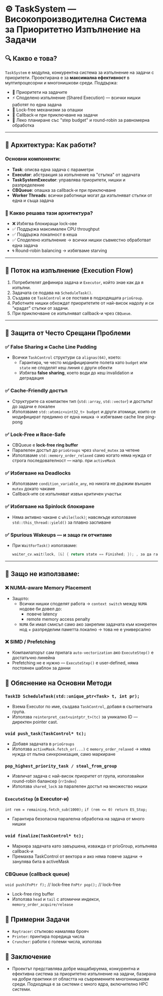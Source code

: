 # ⚙️ TaskSystem — Високопроизводителна Система за Приоритетно Изпълнение на Задачи

## 🔍 Какво е това?

`TaskSystem` е модулна, конкурентна система за изпълнение на задачи с приоритети. Проектирана е за **максимална ефективност** в мултипроцесорни и многонишкови среди. Поддържа:

- 📌 Приоритети на задачите
- ⚡ Споделено изпълнение (Shared Execution) — всички нишки работят по една задача
- 🚀 Lock-free механизми за опашки
- 🧠 Callback-и при приключване на задачи
- 🧵 Леко планиране със "step budget" и round-robin за равномерна обработка

---

## 🧱 Архитектура: Как работи?

### Основни компоненти:

- **Task**: описва една задача с параметри
- **Executor**: абстракция за изпълнение на "стъпка" от задачата
- **TaskSystemExecutor**: управлява приоритети, нишки и разпределение
- **CBQueue**: опашка за callback-и при приключване
- **Worker Threads**: всички работници могат да изпълняват стъпки от една и съща задача

### 🧠 Какво решава тази архитектура?

- ❌ Избягва блокиращи lock-ове
- ✅ Поддържа максимален CPU throughput
- ✅ Поддържа локалност в кеша
- ✅ Споделено изпълнение → всички нишки съвместно обработват една задача
- 🌀 Round-robin balancing → избягваме starving

---

## 🧮 Поток на изпълнение (Execution Flow)

1. Потребителят дефинира задача и `Executor`, който знае как да я изпълни.
2. Задачата се подава на `ScheduleTask()`.
3. Създава се `TaskControl` и се поставя в подходящата `prioGroup`.
4. Работните нишки обхождат приоритетите от най-висок надолу и си "крадат" стъпки от задачи.
5. При приключване се изпълняват callback-и чрез `CBQueue`.

---

## 🔐 Защита от Често Срещани Проблеми

### ✅ False Sharing и Cache Line Padding

- Всички `TaskControl` структури са `alignas(64)`, което:
  - Гарантира, че често модифицираните полета като `budget` или `state` не споделят кеш линия с други обекти
  - Избягва **false sharing**, което води до кеш invalidation и деградация

### ✅ Cache-Friendly достъп

- Структурите са компактен тип (`std::array`, `std::vector`) и достъпът до задачи е локален
- Използваме `std::atomic<uint32_t> budget` и други атомици, които се модифицират предимно от една нишка → избягваме cache line ping-pong

### ✅ Lock-Free и Race-Safe

- CBQueue e **lock-free ring buffer**
- Паралелен достъп до `prioGroups` чрез `shared_mutex` за четене
- Използваме `std::memory_order_relaxed` само когато няма нужда от строга последователност — напр. при `activeMask`

### ✅ Избягване на Deadlocks

- Използваме `condition_variable_any`, но никога не държим външен `mutex` докато чакаме
- Callback-ите се изпълняват извън критичен участък

### ✅ Избягване на Spinlock блокиране

- Няма активно чакане с `while(lock)`; навсякъде използваме `std::this_thread::yield()` за плавно заспиване

### ✅ Spurious Wakeups — и защо ги отчитаме

- При `WaitForTask()` използваме:
  ```cpp
  waiter_cv.wait(lock, [&] { return state == Finished; }); , за да гарантираме, че ще се събудим само при реално приключване — избягваме фалшиво събуждане

---

## 🚫 Защо не използваме:

### ❌ NUMA-aware Memory Placement

- Защото:
    - Всички нишки споделят работа → `context switch` между `NUMA` нодове би довел до:
       - повече latency
       - remote memory access penalty
    - `NUMA` би имал смисъл само ако закрепим задачата към конкретен нод + разпределим паметта локално → това не е универсално

### ❌ SIMD / Prefetching

- Компаилаторът сам прилага `auto-vectorization` ако `ExecuteStep()` е достатъчно линейна
- Prefetching не е нужно — `ExecuteStep()` е user-defined, няма постоянен шаблон за данни

## 📖 Обяснение на Основни Методи

### `TaskID ScheduleTask(std::unique_ptr<Task> t, int pr);`

- Взема Executor по име, създава `TaskControl`, добавя в съответната група.
- Използва `reinterpret_cast<uintptr_t>(tc)` за уникално ID — директен pointer cast.

### `void push_task(TaskControl* tc);`

- Добавя задачата в `prioGroups`
- Използва `activeMask.fetch_or(...)` с `memory_order_relaxed` → няма нужда от пълна синхронизация, само маркиране

### `pop_highest_priority_task / steal_from_group`

- Извличат задача с най-висок приоритет от група, използвайки round-robin балансер (`rrIndex`)
- Използва `shared_lock` за паралелен достъп на множество нишки

###  `ExecuteStep` (в Executor-и)

`int rem = remaining.fetch_sub(1000);`
`if (rem <= 0) return ES_Stop;`
- Гарантира безопасна паралелна обработка на задача от много нишки

### `void finalize(TaskControl* tc);`

- Маркира задачата като завършена, изважда от prioGroup, изпълнява callback-и
- Премахва TaskControl от вектора и ако няма повече задачи → занулява бита в activeMask

### CBQueue (callback queue)

`void push(FnPtr f);` // lock-free
`FnPtr pop();`        // lock-free
- Lock-free ring buffer
- Използва `head` и `tail` с атомични индекси, `memory_order_acquire/release`

## 🧪 Примерни Задачи

- `Raytracer`: стъпково намалява брояч
- `Printer`: принтира поредица числа
- `Cruncher`: работи с големи числа, използва

## 📌 Заключение

- Проектът представлява добре мащабируема, конкурентна и ефективна система за       приоритетно изпълнение на задачи, базирана на добри практики от областта на съвременните многоннишкови среди. Подходяща е за системи с много ядра, включително HPC системи.


